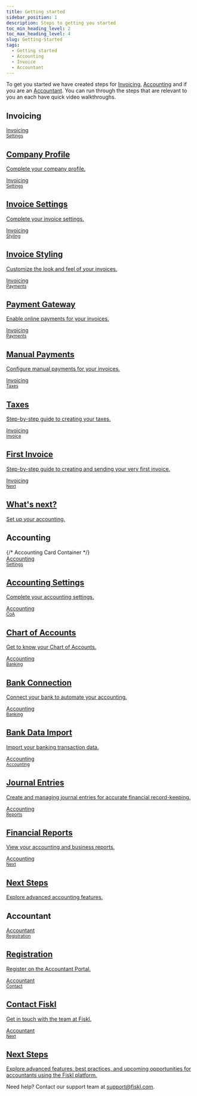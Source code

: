 ```yaml
---
title: Getting started
sidebar_position: 1
description: Steps to getting you started
toc_min_heading_level: 2
toc_max_heading_level: 4
slug: Getting-Started
tags:
  - Getting started
  - Accounting
  - Invoice
  - Accountant
---
```


To get you started we have created steps for [Invoicing](#invoicing), [Accounting](#accounting) and if you are an [Accountant](#accountant). You can run through the steps that are relevant to you an each have quick video walkthroughs.

## Invoicing

<CardContainer>
<div className="card-grid invoicing-cards">
  <a href="with-invoicing#complete-your-company-profile">
    <div className="container_card">
      <div className="card__header">
        <div>Invoicing</div>
        <small>Settings</small>
        <div style={{ width: '80%', height: '1px', backgroundColor: 'white', margin: '1rem auto' }}></div>
      </div>
      <div className="card__body">
        <h2>Company Profile</h2>
        <p>Complete your company profile.</p>
      </div>
    </div>
  </a>

  <a href="with-invoicing#complete-your-invoice-settings">
  <div className="container_card">
    <div className="card__header">
      <div>Invoicing</div>
      <small>Settings</small>
      <div style={{ width: '80%', height: '1px', backgroundColor: 'white', margin: '1rem auto' }}></div>
    </div>
    <div className="card__body">
      <h2>Invoice Settings</h2>
      <p>Complete your invoice settings.</p>
    </div>
  </div>
</a>

<a href="with-invoicing#style-your-invoice">
  <div className="container_card">
    <div className="card__header">
      <div>Invoicing</div>
      <small>Styling</small>
      <div style={{ width: '80%', height: '1px', backgroundColor: 'white', margin: '1rem auto' }}></div>
    </div>
    <div className="card__body">
      <h2>Invoice Styling</h2>
      <p>Customize the look and feel of your invoices.</p>
    </div>
  </div>
</a>

<a href="with-invoicing#connect-a-payment-gateway">
  <div className="container_card">
    <div className="card__header">
      <div>Invoicing</div>
      <small>Payments</small>
      <div style={{ width: '80%', height: '1px', backgroundColor: 'white', margin: '1rem auto' }}></div>
    </div>
    <div className="card__body">
      <h2>Payment Gateway</h2>
      <p>Enable online payments for your invoices.</p>
    </div>
  </div>
</a>

<a href="with-invoicing#add-a-manual-payment">
  <div className="container_card">
    <div className="card__header">
      <div>Invoicing</div>
      <small>Payments</small>
      <div style={{ width: '80%', height: '1px', backgroundColor: 'white', margin: '1rem auto' }}></div>
    </div>
    <div className="card__body">
      <h2>Manual Payments</h2>
      <p>Configure manual payments for your invoices.</p>
    </div>
  </div>
</a>

<a href="with-invoicing#setting-up-your-taxes">
  <div className="container_card">
    <div className="card__header">
      <div>Invoicing</div>
      <small>Taxes</small>
      <div style={{ width: '80%', height: '1px', backgroundColor: 'white', margin: '1rem auto' }}></div>
    </div>
    <div className="card__body">
      <h2>Taxes</h2>
      <p>Step-by-step guide to creating your taxes.</p>
    </div>
  </div>
</a>

<a href="with-invoicing#create-your-first-invoice">
  <div className="container_card">
    <div className="card__header">
      <div>Invoicing</div>
      <small>Invoice</small>
      <div style={{ width: '80%', height: '1px', backgroundColor: 'white', margin: '1rem auto' }}></div>
    </div>
    <div className="card__body">
      <h2>First Invoice</h2>
      <p>Step-by-step guide to creating and sending your very first invoice.</p>
    </div>
  </div>
</a>
<a href="with-invoicing#whats-next">
  <div className="container_card">
    <div className="card__header">
      <div>Invoicing</div>
      <small>Next</small>
      <div style={{ width: '80%', height: '1px', backgroundColor: 'white', margin: '1rem auto' }}></div>
    </div>
    <div className="card__body">
      <h2>What's next?</h2>
      <p>Set up your accounting.</p>
    </div>
  </div>
</a>

</div>
</CardContainer>

## Accounting

<CardContainer>
{/* Accounting Card Container */}
<div className="card-grid accounting-cards">
  <a href="with-accounting#complete-your-accounting-settings">
    <div className="container_card">
      <div className="card__header">
        <div>Accounting</div>
        <small>Settings</small>
        <div style={{ width: '80%', height: '1px', backgroundColor: 'white', margin: '1rem auto' }}></div>
      </div>
      <div className="card__body">
        <h2>Accounting Settings</h2>
        <p>Complete your accounting settings.</p>
      </div>
    </div>
  </a>

  <a href="with-accounting#get-to-know-your-chart-of-accounts">
    <div className="container_card">
      <div className="card__header">
        <div>Accounting</div>
        <small>CoA</small>
        <div style={{ width: '80%', height: '1px', backgroundColor: 'white', margin: '1rem auto' }}></div>
      </div>
      <div className="card__body">
        <h2>Chart of Accounts</h2>
        <p>Get to know your Chart of Accounts.</p>
      </div>
    </div>
  </a>

  <a href="with-accounting#connect-your-bank">
    <div className="container_card">
      <div className="card__header">
        <div>Accounting</div>
        <small>Banking</small>
        <div style={{ width: '80%', height: '1px', backgroundColor: 'white', margin: '1rem auto' }}></div>
      </div>
      <div className="card__body">
        <h2>Bank Connection</h2>
        <p>Connect your bank to automate your accounting.</p>
      </div>
    </div>
  </a>

  <a href="with-accounting#import-your-bank-data">
    <div className="container_card">
      <div className="card__header">
        <div>Accounting</div>
        <small>Banking</small>
        <div style={{ width: '80%', height: '1px', backgroundColor: 'white', margin: '1rem auto' }}></div>
      </div>
      <div className="card__body">
        <h2>Bank Data Import</h2>
        <p>Import your banking transaction data.</p>
      </div>
    </div>
  </a>

  <a href="with-accounting#create-a-journal-entry">
    <div className="container_card">
      <div className="card__header">
        <div>Accounting</div>
        <small>Accounting</small>
        <div style={{ width: '80%', height: '1px', backgroundColor: 'white', margin: '1rem auto' }}></div>
      </div>
      <div className="card__body">
        <h2>Journal Entries</h2>
        <p>Create and managing journal entries for accurate financial record-keeping.</p>
      </div>
    </div>
  </a>

  <a href="with-accounting#view-your-reports">
    <div className="container_card">
      <div className="card__header">
        <div>Accounting</div>
        <small>Reports</small>
        <div style={{ width: '80%', height: '1px', backgroundColor: 'white', margin: '1rem auto' }}></div>
      </div>
      <div className="card__body">
        <h2>Financial Reports</h2>
        <p>View your accounting and business reports.</p>
      </div>
    </div>
  </a>

  <a href="with-accounting#whats-next">
    <div className="container_card">
      <div className="card__header">
        <div>Accounting</div>
        <small>Next</small>
        <div style={{ width: '80%', height: '1px', backgroundColor: 'white', margin: '1rem auto' }}></div>
      </div>
      <div className="card__body">
        <h2>Next Steps</h2>
        <p>Explore advanced accounting features.</p>
      </div>
    </div>
  </a>
</div>
</CardContainer>

## Accountant

<CardContainer>
<div className="card-grid accountant-cards">
  <a href="as-an-accountant#register-on-the-accounting-portal">
    <div className="container_card">
      <div className="card__header">
        <div>Accountant</div>
        <small>Registration</small>
        <div style={{ width: '80%', height: '1px', backgroundColor: 'white', margin: '1rem auto' }}></div>
      </div>
      <div className="card__body">
        <h2>Registration</h2>
        <p>Register on the Accountant Portal.</p>
      </div>
    </div>
  </a>

  <a href="as-an-accountant#reach-out-to-the-fiskl-team">
    <div className="container_card">
      <div className="card__header">
        <div>Accountant</div>
        <small>Contact</small>
        <div style={{ width: '80%', height: '1px', backgroundColor: 'white', margin: '1rem auto' }}></div>
      </div>
      <div className="card__body">
        <h2>Contact Fiskl</h2>
        <p>Get in touch with the team at Fiskl.</p>
      </div>
    </div>
  </a>

  <a href="as-an-accountant#whats-next">
    <div className="container_card">
      <div className="card__header">
        <div>Accountant</div>
        <small>Next</small>
        <div style={{ width: '80%', height: '1px', backgroundColor: 'white', margin: '1rem auto' }}></div>
      </div>
      <div className="card__body">
        <h2>Next Steps</h2>
        <p>Explore advanced features, best practices, and upcoming opportunities for accountants using the Fiskl platform.</p>
      </div>
    </div>
  </a>
</div>
</CardContainer>

Need help? Contact our support team at [support@fiskl.com](mailto:support@fiskl.com).
